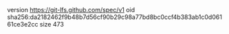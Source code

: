 version https://git-lfs.github.com/spec/v1
oid sha256:da2182462f9b48b7d56cf90b29c98a77bd8bc0ccf4b383ab1c0d06161ce3e2cc
size 473
